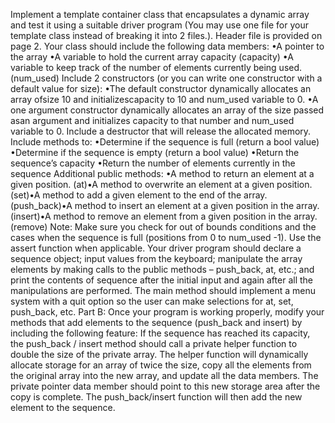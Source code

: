 Implement a template container class that encapsulates a dynamic array and test it using a suitable driver program (You may use one file for your template class instead of breaking it into 2 files.). Header file is provided on page 2.
Your class should include the following data members:
•A pointer to the array
•A variable to hold the current array capacity (capacity)
•A variable to keep track of the number of elements currently being used.(num_used)
Include 2 constructors (or you can write one constructor with a default value for size):
•The default constructor dynamically allocates an array ofsize 10 and initializescapacity to 10 and num_used variable to 0.
•A one argument constructor dynamically allocates an array of the size passed asan argument and initializes capacity to that number and num_used variable to 0.
Include a destructor that will release the allocated memory. Include methods to:
•Determine if the sequence is full (return a bool value)
•Determine if the sequence is empty (return a bool value)
•Return the sequence’s capacity
•Return the number of elements currently in the sequence
Additional public methods:
•A method to return an element at a given position. (at)•A method to overwrite an element at a given position. (set)•A method to add a given element to the end of the array.(push_back)•A method to insert an element at a given position in the array. (insert)•A method to remove an element from a given position in the array. (remove)
Note: Make sure you check for out of bounds conditions and the cases when the sequence is full (positions from 0 to num_used -1). Use the assert function when applicable.
Your driver program should declare a sequence object; input values from the keyboard; manipulate the array elements by making calls to the public methods – push_back, at, etc.; and print the contents of sequence after the initial input and again after all the manipulations are performed. The main method should implement a menu system with a quit option so the user can make selections for at, set, push_back, etc.
Part B:
Once your program is working properly, modify your methods that add elements to the sequence (push_back and insert) by including the following feature:
If the sequence has reached its capacity, the push_back / insert method should call a private helper function to double the size of the private array. The helper function will dynamically allocate storage for an array of twice the size, copy all the elements from the original array into the new array, and update all the data members. The private pointer data member should point to this new storage area after the copy is complete. The push_back/insert function will then add the new element to the sequence.